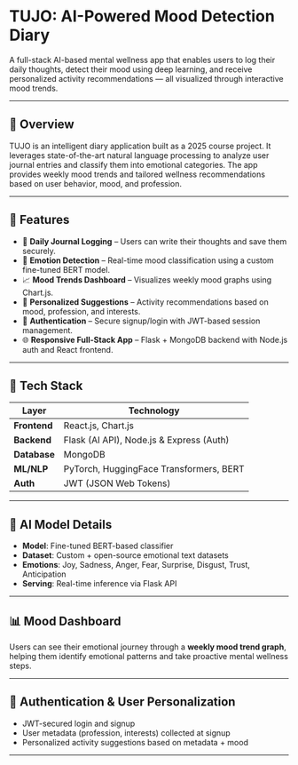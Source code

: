 # TUJO: AI-Powered Mood Detection Diary

A full-stack AI-based mental wellness app that enables users to log their daily thoughts, detect their mood using deep learning, and receive personalized activity recommendations — all visualized through interactive mood trends.

---

## 🧠 Overview

TUJO is an intelligent diary application built as a 2025 course project. It leverages state-of-the-art natural language processing to analyze user journal entries and classify them into emotional categories. The app provides weekly mood trends and tailored wellness recommendations based on user behavior, mood, and profession.

---

## 🚀 Features

- 📝 **Daily Journal Logging** – Users can write their thoughts and save them securely.
- 🤖 **Emotion Detection** – Real-time mood classification using a custom fine-tuned BERT model.
- 📈 **Mood Trends Dashboard** – Visualizes weekly mood graphs using Chart.js.
- 🎯 **Personalized Suggestions** – Activity recommendations based on mood, profession, and interests.
- 🔐 **Authentication** – Secure signup/login with JWT-based session management.
- 🌐 **Responsive Full-Stack App** – Flask + MongoDB backend with Node.js auth and React frontend.

---

## 🧩 Tech Stack

| Layer       | Technology                                  |
|-------------|---------------------------------------------|
| **Frontend**| React.js, Chart.js                          |
| **Backend** | Flask (AI API), Node.js & Express (Auth)    |
| **Database**| MongoDB                                     |
| **ML/NLP**  | PyTorch, HuggingFace Transformers, BERT     |
| **Auth**    | JWT (JSON Web Tokens)                       |

---

## 🧪 AI Model Details

- **Model**: Fine-tuned BERT-based classifier
- **Dataset**: Custom + open-source emotional text datasets
- **Emotions**: Joy, Sadness, Anger, Fear, Surprise, Disgust, Trust, Anticipation
- **Serving**: Real-time inference via Flask API

---

## 📊 Mood Dashboard

Users can see their emotional journey through a **weekly mood trend graph**, helping them identify emotional patterns and take proactive mental wellness steps.

---

## 🔐 Authentication & User Personalization

- JWT-secured login and signup
- User metadata (profession, interests) collected at signup
- Personalized activity suggestions based on metadata + mood

---


